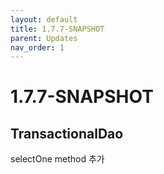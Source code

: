 ```yaml
---
layout: default
title: 1.7.7-SNAPSHOT
parent: Updates
nav_order: 1
---
```


# 1.7.7-SNAPSHOT

## TransactionalDao
selectOne method 추가
